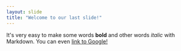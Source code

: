 ```yaml
---
layout: slide
title: "Welcome to our last slide!"
---
```

It's very easy to make some words **bold** and other words *italic* with Markdown. You can even [link to Google!](http://google.com)
